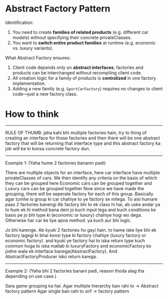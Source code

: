 # Abstract Factory Pattern

Identification:
1. You need to create **families of related products** (e.g. different car models) without specifying their concrete privateClasses.
2. You want to **switch entire product families** at runtime (e.g. economic vs. luxury variants).

What Abstract Factory ensures:
1. Client code depends only on **abstract interfaces**; factories and products can be interchanged without recompiling client code.
2. All creation logic for a family of products is **centralized** in one factory implementation.
3. Adding a new family (e.g. `SportCarFactory`) requires no changes to client code—just a new factory class.







# How to think

---

RULE OF THUMB: jaha kahi bhi multiple factories hain, try to thing of creating an interface for those factories and then there will be one abstract factory that will be returning that interface type and this abstract factory ka job will be ki konsa concrete factory dun.

---

Example 1: (Yaha hume 2 factories bananin padi)

There are multiple objects for an interface, here car interface have multiple privateClasses of cars.
We then identify any criteria on the basis of which they can be grouped here Economic cars can be grouped together and Luxury cars can be grouped together
Now since we have made the grouping, there will be seperate factory for each of this group. Basically agar tumhe is group ki car chahiye to ye factory se milega. To aisi humare paas 2 factories banengi
Ab factory bhi to ek class hi hai, ab uske andar ya to hum ek hi method bana dein jo kuch input lega and kuch conditions ke basis pe jo bhi type ki (economic or luxury) chahiye hogi wo dega. Otherwise har car ke liye apna method. ya kuch aur bhi logic.

Jo bhi karenge. Ab kyuki 2 factories ho gayi hain. to hame iske liye bhi ek factory lagegi ki bhai konsi type ki factory chahiye (luxury factory or economic factory). and kyuki ye factory hai to iska return type kuch common hoga to iska matlab ki luxuryFactory and economicFactory ko jodne wala ek interface banega(AbstractFactory). And AbstractFactoryProducer isko return karega.

---

Example 2: (Yaha bhi 2 factories banani padi, reason thoda alag tha depending on use case.)


Sara game grouping ka hai.
Agar multiple hierarchy ban rahi to -> Abstract factory pattern
Agar single ban rahi to sirf -> factory pattern




